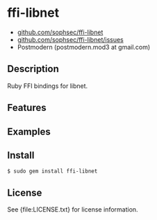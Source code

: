 # ffi-libnet

* [github.com/sophsec/ffi-libnet](http://github.com/sophsec/ffi-libnet/)
* [github.com/sophsec/ffi-libnet/issues](http://github.com/sophsec/ffi-libnet/issues)
* Postmodern (postmodern.mod3 at gmail.com)

## Description

Ruby FFI bindings for libnet.

## Features

## Examples

## Install

    $ sudo gem install ffi-libnet

## License

See {file:LICENSE.txt} for license information.

